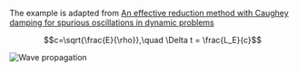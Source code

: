 The example is adapted from [An effective reduction method with Caughey damping for spurious oscillations in dynamic problems](https://doi.org/10.1007/s11012-025-02036-9)

$$c=\sqrt{\frac{E}{\rho}},\quad \Delta t = \frac{L_E}{c}$$

![Wave propagation](wave_propagation.gif "Wave propagation")

